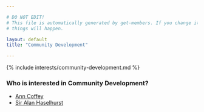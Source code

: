 ```yaml
---

# DO NOT EDIT!
# This file is automatically generated by get-members. If you change it, bad
# things will happen.

layout: default
title: "Community Development"

---
```


{% include interests/community-development.md %}

### Who is interested in Community Development?


* [Ann Coffey](members/ann-coffey.html)
* [Sir Alan Haselhurst](members/sir-alan-haselhurst.html)
